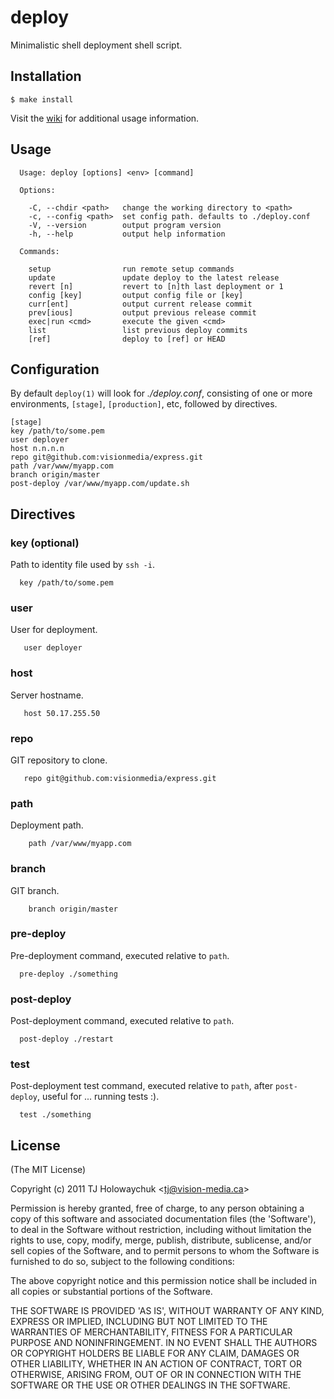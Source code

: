 
# deploy

  Minimalistic shell deployment shell script.

## Installation

    $ make install

  Visit the [wiki](https://github.com/visionmedia/deploy/wiki) for additional usage information.

## Usage


      Usage: deploy [options] <env> [command]

      Options:

        -C, --chdir <path>   change the working directory to <path>
        -c, --config <path>  set config path. defaults to ./deploy.conf
        -V, --version        output program version
        -h, --help           output help information

      Commands:

        setup                run remote setup commands
        update               update deploy to the latest release
        revert [n]           revert to [n]th last deployment or 1
        config [key]         output config file or [key]
        curr[ent]            output current release commit
        prev[ious]           output previous release commit
        exec|run <cmd>       execute the given <cmd>
        list                 list previous deploy commits
        [ref]                deploy to [ref] or HEAD

## Configuration

 By default `deploy(1)` will look for _./deploy.conf_, consisting of one or more environments, `[stage]`, `[production]`, etc, followed by directives.

    [stage]
    key /path/to/some.pem
    user deployer
    host n.n.n.n
    repo git@github.com:visionmedia/express.git
    path /var/www/myapp.com
    branch origin/master
    post-deploy /var/www/myapp.com/update.sh

## Directives

### key (optional)

  Path to identity file used by `ssh -i`.
  
      key /path/to/some.pem

### user

  User for deployment.
   
       user deployer

### host

  Server hostname.
   
       host 50.17.255.50

### repo

  GIT repository to clone.
   
       repo git@github.com:visionmedia/express.git

### path

  Deployment path.
    
        path /var/www/myapp.com

### branch

  GIT branch.
    
        branch origin/master

### pre-deploy

  Pre-deployment command, executed relative to `path`.

      pre-deploy ./something

### post-deploy

  Post-deployment command, executed relative to `path`.
    
      post-deploy ./restart

### test

  Post-deployment test command, executed relative to `path`,
  after `post-deploy`, useful for ... running tests :).

      test ./something

## License 

(The MIT License)

Copyright (c) 2011 TJ Holowaychuk &lt;tj@vision-media.ca&gt;

Permission is hereby granted, free of charge, to any person obtaining
a copy of this software and associated documentation files (the
'Software'), to deal in the Software without restriction, including
without limitation the rights to use, copy, modify, merge, publish,
distribute, sublicense, and/or sell copies of the Software, and to
permit persons to whom the Software is furnished to do so, subject to
the following conditions:

The above copyright notice and this permission notice shall be
included in all copies or substantial portions of the Software.

THE SOFTWARE IS PROVIDED 'AS IS', WITHOUT WARRANTY OF ANY KIND,
EXPRESS OR IMPLIED, INCLUDING BUT NOT LIMITED TO THE WARRANTIES OF
MERCHANTABILITY, FITNESS FOR A PARTICULAR PURPOSE AND NONINFRINGEMENT.
IN NO EVENT SHALL THE AUTHORS OR COPYRIGHT HOLDERS BE LIABLE FOR ANY
CLAIM, DAMAGES OR OTHER LIABILITY, WHETHER IN AN ACTION OF CONTRACT,
TORT OR OTHERWISE, ARISING FROM, OUT OF OR IN CONNECTION WITH THE
SOFTWARE OR THE USE OR OTHER DEALINGS IN THE SOFTWARE.